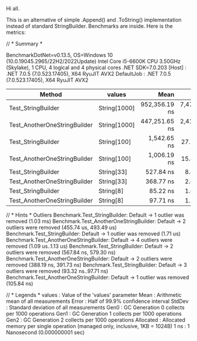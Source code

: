 Hi all.

This is an alternative of simple .Append() and .ToString() implementation instead of standard StringBuilder.
Benchmarks are inside. Here is the metrics:

// * Summary *

BenchmarkDotNet=v0.13.5, OS=Windows 10 (10.0.19045.2965/22H2/2022Update)
Intel Core i5-6600K CPU 3.50GHz (Skylake), 1 CPU, 4 logical and 4 physical cores
.NET SDK=7.0.203
  [Host]     : .NET 7.0.5 (7.0.523.17405), X64 RyuJIT AVX2
  DefaultJob : .NET 7.0.5 (7.0.523.17405), X64 RyuJIT AVX2


|                       Method |       values |          Mean |        Error |       StdDev |     Gen0 |     Gen1 |     Gen2 | Allocated |
|----------------------------- |------------- |--------------:|-------------:|-------------:|---------:|---------:|---------:|----------:|
|           Test_StringBuilder | String[1000] | 952,356.19 ns | 7,477.322 ns | 6,628.451 ns | 248.0469 | 248.0469 | 248.0469 | 2012677 B |
| Test_AnotherOneStringBuilder | String[1000] | 447,251.65 ns | 2,416.937 ns | 2,018.252 ns |  13.6719 |  13.6719 |  13.6719 |  999069 B |
|           Test_StringBuilder |  String[100] |   1,542.65 ns |    27.706 ns |    24.560 ns |   4.4842 |        - |        - |   14064 B |
| Test_AnotherOneStringBuilder |  String[100] |   1,006.19 ns |    15.477 ns |    14.477 ns |   1.6766 |        - |        - |    5264 B |
|           Test_StringBuilder |   String[33] |     527.84 ns |     8.428 ns |     7.038 ns |   1.3685 |        - |        - |    4296 B |
| Test_AnotherOneStringBuilder |   String[33] |     368.77 ns |     2.014 ns |     1.682 ns |   0.5684 |        - |        - |    1784 B |
|           Test_StringBuilder |    String[8] |      85.22 ns |     1.077 ns |     0.840 ns |   0.0943 |        - |        - |     296 B |
| Test_AnotherOneStringBuilder |    String[8] |      97.71 ns |     1.395 ns |     1.237 ns |   0.0408 |        - |        - |     128 B |

// * Hints *
Outliers
  Benchmark.Test_StringBuilder: Default           -> 1 outlier  was  removed (1.03 ms)
  Benchmark.Test_AnotherOneStringBuilder: Default -> 2 outliers were removed (455.74 us, 493.49 us)
  Benchmark.Test_StringBuilder: Default           -> 1 outlier  was  removed (1.71 us)
  Benchmark.Test_AnotherOneStringBuilder: Default -> 4 outliers were removed (1.09 us..1.13 us)
  Benchmark.Test_StringBuilder: Default           -> 2 outliers were removed (567.84 ns, 579.30 ns)
  Benchmark.Test_AnotherOneStringBuilder: Default -> 2 outliers were removed (388.19 ns, 391.73 ns)
  Benchmark.Test_StringBuilder: Default           -> 3 outliers were removed (93.32 ns..97.71 ns)
  Benchmark.Test_AnotherOneStringBuilder: Default -> 1 outlier  was  removed (105.84 ns)

// * Legends *
  values    : Value of the 'values' parameter
  Mean      : Arithmetic mean of all measurements
  Error     : Half of 99.9% confidence interval
  StdDev    : Standard deviation of all measurements
  Gen0      : GC Generation 0 collects per 1000 operations
  Gen1      : GC Generation 1 collects per 1000 operations
  Gen2      : GC Generation 2 collects per 1000 operations
  Allocated : Allocated memory per single operation (managed only, inclusive, 1KB = 1024B)
  1 ns      : 1 Nanosecond (0.000000001 sec)
